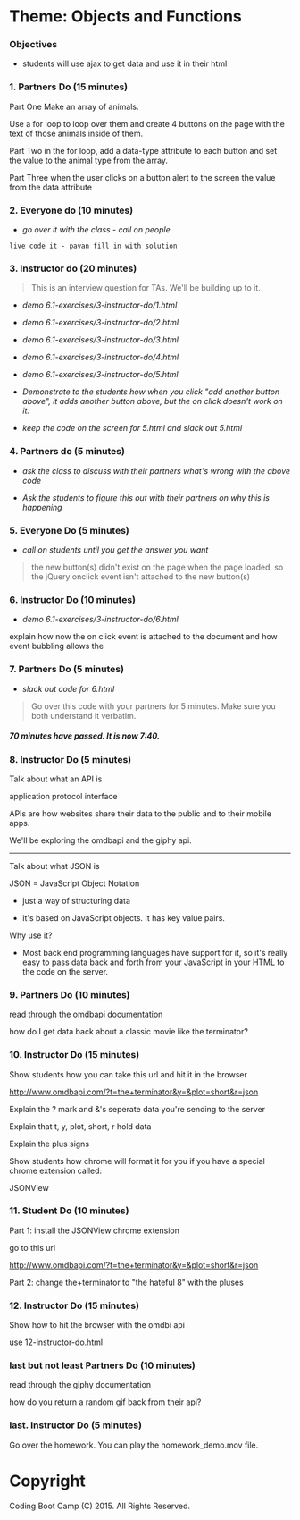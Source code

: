 # Theme: Objects and Functions

### Objectives

* students will use ajax to get data and use it in their html

### 1. Partners Do (15 minutes)

Part One
Make an array of animals. 

Use a for loop to loop over them and create 4 buttons on the page with the text of those animals inside of them.

Part Two
in the for loop, add a data-type attribute to each button and set the value to the animal type from the array.

Part Three
when the user clicks on a button alert to the screen the value from the data attribute

### 2. Everyone do (10 minutes)

* *go over it with the class - call on people*

```
live code it - pavan fill in with solution
```

### 3. Instructor do (20 minutes)

> This is an interview question for TAs. We'll be building up to it.

* *demo 6.1-exercises/3-instructor-do/1.html*
* *demo 6.1-exercises/3-instructor-do/2.html*
* *demo 6.1-exercises/3-instructor-do/3.html*
* *demo 6.1-exercises/3-instructor-do/4.html*
* *demo 6.1-exercises/3-instructor-do/5.html*

* *Demonstrate to the students how when you click "add another button above", it adds another button above, but the on click doesn't work on it.*

* *keep the code on the screen for 5.html and slack out 5.html* 

### 4. Partners do (5 minutes)
* *ask the class to discuss with their partners what's wrong with the above code*

* *Ask the students to figure this out with their partners on why this is happening*

### 5. Everyone Do (5 minutes)

* *call on students until you get the answer you want*

> the new button(s) didn't exist on the page when the page loaded, so the jQuery onclick event isn't attached to the new button(s)

### 6. Instructor Do (10 minutes)

* *demo 6.1-exercises/3-instructor-do/6.html*

explain how now the on click event is attached to the document and how event bubbling allows the 

### 7. Partners Do (5 minutes)

* *slack out code for 6.html*

> Go over this code with your partners for 5 minutes. Make sure you both understand it verbatim.

##### 70 minutes have passed. It is now 7:40.

### 8. Instructor Do (5 minutes)

Talk about what an API is

application protocol interface

APIs are how websites share their data to the public and to their mobile apps.

We'll be exploring the omdbapi and the giphy api.

-----------

Talk about what JSON is

JSON = JavaScript Object Notation

- just a way of structuring data

* it's based on JavaScript objects. It has key value pairs.

Why use it?

* Most back end programming languages have support for it, so it's really easy to pass data back and forth from your JavaScript in your HTML to the code on the server.

### 9. Partners Do (10 minutes)

read through the omdbapi documentation

how do I get data back about a classic movie like the terminator?

### 10. Instructor Do (15 minutes)

Show students how you can take this url and hit it in the browser

http://www.omdbapi.com/?t=the+terminator&y=&plot=short&r=json

Explain the ? mark and &'s seperate data you're sending to the server

Explain that t, y, plot, short, r hold data

Explain the plus signs

Show students how chrome will format it for you if you have a special chrome extension called: 

JSONView

### 11. Student Do (10 minutes)

Part 1: 
install the JSONView chrome extension

go to this url

http://www.omdbapi.com/?t=the+terminator&y=&plot=short&r=json

Part 2:
change the+terminator to "the hateful 8" with the pluses

### 12. Instructor Do (15 minutes)

Show how to hit the browser with the omdbi api

use 12-instructor-do.html

### last but not least Partners Do (10 minutes)

read through the giphy documentation

how do you return a random gif back from their api?

### last. Instructor Do (5 minutes)

Go over the homework. You can play the homework_demo.mov file.

# Copyright
Coding Boot Camp (C) 2015. All Rights Reserved.
